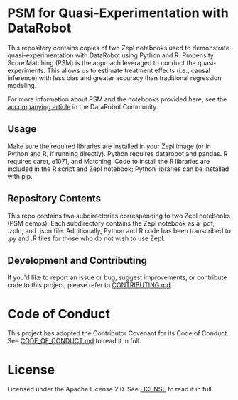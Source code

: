 # PSM for Quasi-Experimentation with DataRobot

This repository contains copies of two Zepl notebooks used to demonstrate quasi-experimentation with DataRobot using Python and R. Propensity Score Matching (PSM) is the approach leveraged to conduct the quasi-experiments. This allows us to estimate treatment effects (i.e., causal inference) with less bias and greater accuracy than traditional regression modeling.

For more information about PSM and the notebooks provided here, see the [accompanying article](https://community.datarobot.com/t5/blog/welcome-to-conducting-quasi-experiments-with-datarobot/ba-p/11757) in the DataRobot Community.

## Usage

Make sure the required libraries are installed in your Zepl image (or in Python and R, if running directly). Python requires datarobot and pandas. R requires caret, e1071, and Matching. Code to install the R libraries are included in the R script and Zepl notebook; Python libraries can be installed with pip.

## Repository Contents

This repo contains two subdirectories corresponding to two Zepl notebooks (PSM demos). Each subdirectory contains the Zepl notebook as a .pdf, .zpln, and .json file. Additionally, Python and R code has been transcribed to .py and .R files for those who do not wish to use Zepl.

## Development and Contributing

If you'd like to report an issue or bug, suggest improvements, or contribute code to this project, please refer to [CONTRIBUTING.md](CONTRIBUTING.md).


# Code of Conduct

This project has adopted the Contributor Covenant for its Code of Conduct.
See [CODE_OF_CONDUCT.md](CODE_OF_CONDUCT.md) to read it in full.

# License

Licensed under the Apache License 2.0.
See [LICENSE](LICENSE) to read it in full.
